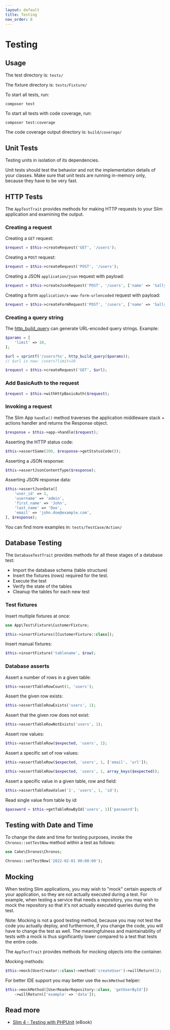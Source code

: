 ```yaml
---
layout: default
title: Testing
nav_order: 8
---
```


# Testing

## Usage

The test directory is: `tests/` 

The fixture directory is: `tests/Fixture/`

To start all tests, run:

```
composer test
```

To start all tests with code coverage, run:

```
composer test:coverage
```

The code coverage output directory is: `build/coverage/`

## Unit Tests

Testing units in isolation of its dependencies.

Unit tests should test the behavior and not the implementation details of your classes.
Make sure that unit tests are running in-memory only, because they have to be very fast. 

## HTTP Tests

The `AppTestTrait` provides methods for making HTTP requests to your 
Slim application and examining the output. 

### Creating a request

Creating a `GET` request:

```php
$request = $this->createRequest('GET', '/users');
```

Creating a `POST` request:

```php
$request = $this->createRequest('POST', '/users');
```

Creating a JSON `application/json` request with payload:

```php
$request = $this->createJsonRequest('POST', '/users', ['name' => 'Sally']);
```

Creating a form `application/x-www-form-urlencoded` request with payload:

```php
$request = $this->createFormRequest('POST', '/users', ['name' => 'Sally']);
```

### Creating a query string

The [http_build_query](https://www.php.net/manual/en/function.http-build-query.php) can generate
URL-encoded query strings. Example:

```php
$params = [
    'limit' => 10,
];

$url = sprintf('/users?%s', http_build_query($params));
// $url is now: /users?limit=10

$request = $this->createRequest('GET', $url);
```

### Add BasicAuth to the request

```php
$request = $this->withHttpBasicAuth($request);
```

### Invoking a request

The Slim App `handle()` method traverses the application
middleware stack + actions handler and returns the Response object.

```php
$response = $this->app->handle($request);
``` 

Asserting the HTTP status code:

```php
$this->assertSame(200, $response->getStatusCode());
```

Asserting a JSON response:

```php
$this->assertJsonContentType($response);
```

Asserting JSON response data:

```php
$this->assertJsonData([
    'user_id' => 1,
    'username' => 'admin',
    'first_name' => 'John',
    'last_name' => 'Doe',
    'email' => 'john.doe@example.com',
], $response);
```

You can find more examples in: `tests/TestCase/Action/`

## Database Testing

The `DatabaseTestTrait` provides methods
for all these stages of a database test:

* Import the database schema (table structure)
* Insert the fixtures (rows) required for the test.
* Execute the test 
* Verify the state of the tables
* Cleanup the tables for each new test

### Test fixtures

Insert multiple fixtures at once:

```php
use App\Test\Fixture\CustomerFixture;

$this->insertFixtures([CustomerFixture::class]);
```

Insert manual fixtures:

```php
$this->insertFixture('tablename', $row);
```

### Database asserts

Assert a number of rows in a given table:

```php
$this->assertTableRowCount(1, 'users');
```

Assert the given row exists:

```php
$this->assertTableRowExists('users', 1);
```

Assert that the given row does not exist:

```php
$this->assertTableRowNotExists('users', 1);
```

Assert row values:

```php
$this->assertTableRow($expected, 'users', 1);
```

Assert a specific set of row values:

```php
$this->assertTableRow($expected, 'users', 1, ['email', 'url']);
```

```php
$this->assertTableRow($expected, 'users', 1, array_keys($expected));
```

Assert a specific value in a given table, row and field:

```php
$this->assertTableRowValue('1', 'users', 1, 'id');
```

Read single value from table by id:

```php
$password = $this->getTableRowById('users', 1)['password'];
```

## Testing with Date and Time

To change the date and time for testing purposes, invoke the 
`Chronos::setTestNow` method within a test as follows:

```php
use Cake\Chronos\Chronos;

Chronos::setTestNow('2022-02-01 00:00:00');
```

## Mocking

When testing Slim applications, you may wish to "mock" certain aspects of your
application, so they are not actually executed during a test.
For example, when testing a service that needs a repository,
you may wish to mock the repository so that it's not actually
executed queries during the test.

Note: Mocking is not a good testing method, because you may
not test the code you actually deploy, and furthermore,
if you change the code, you will have to change the test as well.
The meaningfulness and maintainability of tests with a
mock is thus significantly lower compared to a test
that tests the entire code.

The `AppTestTrait` provides methods for mocking objects into the container.

Mocking methods:

```php
$this->mock(UserCreator::class)->method('createUser')->willReturn(1);
```

For better IDE  support you may better use the `mockMethod` helper:

```php
$this->mockMethod([UserReaderRepository::class, 'getUserById'])
    ->willReturn(['example' => 'data']);
```

## Read more

* [Slim 4 - Testing with PHPUnit](https://ko-fi.com/s/5f182b4b22) (eBook)
